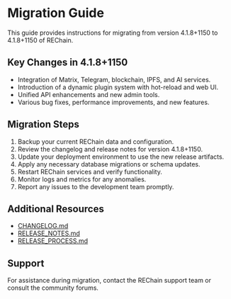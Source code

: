 # Migration Guide

This guide provides instructions for migrating from version 4.1.8+1150 to 4.1.8+1150 of REChain.

## Key Changes in 4.1.8+1150

- Integration of Matrix, Telegram, blockchain, IPFS, and AI services.
- Introduction of a dynamic plugin system with hot-reload and web UI.
- Unified API enhancements and new admin tools.
- Various bug fixes, performance improvements, and new features.

## Migration Steps

1. Backup your current REChain data and configuration.
2. Review the changelog and release notes for version 4.1.8+1150.
3. Update your deployment environment to use the new release artifacts.
4. Apply any necessary database migrations or schema updates.
5. Restart REChain services and verify functionality.
6. Monitor logs and metrics for any anomalies.
7. Report any issues to the development team promptly.

## Additional Resources

- [CHANGELOG.md](./CHANGELOG.md)
- [RELEASE_NOTES.md](./RELEASE_NOTES.md)
- [RELEASE_PROCESS.md](./RELEASE_PROCESS.md)

## Support

For assistance during migration, contact the REChain support team or consult the community forums.

